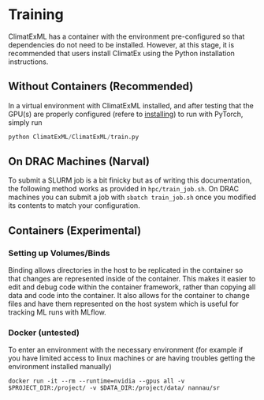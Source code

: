 # Training

ClimatExML has a container with the environment pre-configured so that dependencies do not need to be installed. However, at this stage, it is recommended that users install ClimatEx using the Python installation instructions.

## Without Containers (Recommended)

In a virtual environment with ClimatExML installed, and after testing that the GPU(s) are properly configured (refere to [installing](./installing.md)) to run with PyTorch, simply run

```python
python ClimatExML/ClimatExML/train.py
```

## On DRAC Machines (Narval)

To submit a SLURM job is a bit finicky but as of writing this documentation, the following method works as provided in `hpc/train_job.sh`. On DRAC machines you can submit a job with `sbatch train_job.sh` once you modified its contents to match your configuration.

## Containers (Experimental)

### Setting up Volumes/Binds

Binding allows directories in the host to be replicated in the container so that changes are represented inside of the container. This makes it easier to edit and debug code within the container framework, rather than copying all data and code into the container. It also allows for the container to change files and have them represented on the host system which is useful for tracking ML runs with MLflow.

### Docker (untested)

To enter an environment with the necessary environment (for example if you have limited access to linux machines or are having troubles getting the environment installed manually) 
```
docker run -it --rm --runtime=nvidia --gpus all -v $PROJECT_DIR:/project/ -v $DATA_DIR:/project/data/ nannau/sr
```
